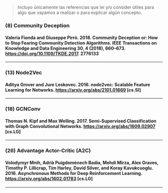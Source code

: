 
>  Incluyo únicamente las referencias que leí y/o consider útiles para algo que vayamos a realizar o para explicar algún concepto.

### (8) Community Deception
####  Valeria Fionda and Giuseppe Pirrò. 2018. Community Deception or: How to Stop Fearing Community Detection Algorithms. IEEE Transactions on Knowledge and Data Engineering 30, 4 (2018), 660–673. https://doi.org/10.1109/TKDE.2017. 2776133


---
### (13) Node2Vec
#### Aditya Grover and Jure Leskovec. 2016. node2vec: Scalable Feature Learning for Networks. https://arxiv.org/abs/2101.01669 \[cs.SI\]


---
### (18) GCNConv
#### Thomas N. Kipf and Max Welling. 2017. Semi-Supervised Classification with Graph Convolutional Networks. https://arxiv.org/abs/1609.02907 \[cs.LG\]


---
### (26) Advantage Actor-Critic (A2C)
#### Volodymyr Mnih, Adrià Puigdomènech Badia, Mehdi Mirza, Alex Graves, Timothy P. Lillicrap, Tim Harley, David Silver, and Koray Kavukcuoglu. 2016. Asynchronous Methods for Deep Reinforcement Learning. https://arxiv.org/abs/1602.01783 \[cs.LG\]


---
